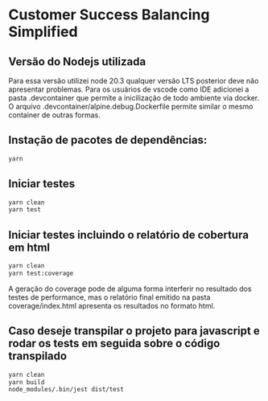 # Customer Success Balancing Simplified

## Versão do Nodejs utilizada

Para essa versão utilizei node 20.3 qualquer versão LTS posterior deve não apresentar problemas.
Para os usuários de vscode como IDE adicionei a pasta .devcontainer que permite a inicilização de todo ambiente via docker.
O arquivo .devcontainer/alpine.debug.Dockerfile permite similar o mesmo container de outras formas.

## Instação de pacotes de dependências:

```bash
yarn
```

## Iniciar testes

```bash
yarn clean
yarn test
```

## Iniciar testes incluindo o relatório de cobertura em html

```bash
yarn clean
yarn test:coverage
```

A geração do coverage pode de alguma forma interferir no resultado dos testes de performance, mas o relatório final emitido na pasta coverage/index.html apresenta os resultados no formato html.

## Caso deseje transpilar o projeto para javascript e rodar os tests em seguida sobre o código transpilado

```bash
yarn clean
yarn build
node_modules/.bin/jest dist/test
```
